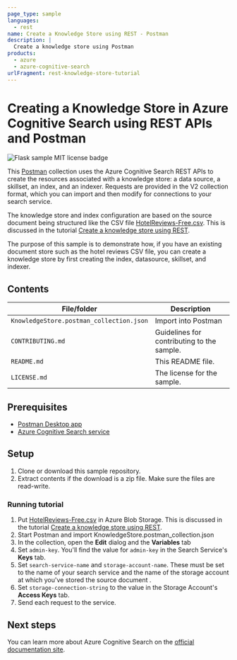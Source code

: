 ```yaml
---
page_type: sample
languages:
  - rest
name: Create a Knowledge Store using REST - Postman
description: |
  Create a knowledge store using Postman
products:
  - azure
  - azure-cognitive-search
urlFragment: rest-knowledge-store-tutorial
---
```


#  Creating a Knowledge Store in Azure Cognitive Search using REST APIs and Postman

![Flask sample MIT license badge](https://img.shields.io/badge/license-MIT-green.svg)

This [Postman](https://www.getpostman.com/) collection uses the Azure Cognitive Search REST APIs to create the resources associated with a knowledge store: a data source, a skillset, an index, and an indexer. Requests are provided in the V2 collection format, which you can import and then modify for connections to your search service.

The knowledge store and index configuration are based on the source document being structured like the CSV file [HotelReviews-Free.csv](https://knowledgestoredemo.blob.core.windows.net/hotel-reviews/HotelReviews_Free.csv?st=2019-07-29T17%3A51%3A30Z&se=2021-07-30T17%3A51%3A00Z&sp=rl&sv=2018-03-28&sr=c&sig=LnWLXqFkPNeuuMgnohiz3jfW4ijePeT5m2SiQDdwDaQ%3D). This is discussed in the tutorial [Create a knowledge store using REST](https://docs.microsoft.com/azure/search/knowledge-store-create-rest).

The purpose of this sample is to demonstrate how, if you have an existing document store such as the hotel reviews CSV file, you can create a knowledge store by first creating the index, datasource, skillset, and indexer. 

## Contents

| File/folder | Description |
|-------------|-------------|
| `KnowledgeStore.postman_collection.json`       | Import into Postman |
| `CONTRIBUTING.md` | Guidelines for contributing to the sample. |
| `README.md` | This README file. |
| `LICENSE.md`   | The license for the sample. |

## Prerequisites

- [Postman Desktop app](https://www.getpostman.com/)
- [Azure Cognitive Search service](https://docs.microsoft.com/azure/search/search-create-service-portal)

## Setup

1. Clone or download this sample repository.
1. Extract contents if the download is a zip file. Make sure the files are read-write.

### Running tutorial

1. Put [HotelReviews-Free.csv](https://knowledgestoredemo.blob.core.windows.net/hotel-reviews/HotelReviews_Free.csv?st=2019-07-29T17%3A51%3A30Z&se=2021-07-30T17%3A51%3A00Z&sp=rl&sv=2018-03-28&sr=c&sig=LnWLXqFkPNeuuMgnohiz3jfW4ijePeT5m2SiQDdwDaQ%3D) in Azure Blob Storage. This is discussed in the tutorial [Create a knowledge store using REST](https://review.docs.microsoft.com/azure/search/knowledge-store-create-rest).
1. Start Postman and import KnowledgeStore.postman_collection.json
1. In the collection, open the **Edit** dialog and the **Variables** tab
1. Set `admin-key`. You'll find the value for `admin-key` in the Search Service's **Keys** tab. 
1. Set `search-service-name` and `storage-account-name`. These must be set to the name of your search service and the name of the storage account at which you've stored the source document .
1. Set `storage-connection-string` to the value in the Storage Account's **Access Keys** tab. 
1. Send each request to the service.

## Next steps

You can learn more about Azure Cognitive Search on the [official documentation site](https://docs.microsoft.com/azure/search).
